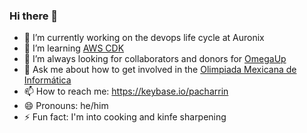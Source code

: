 ### Hi there 👋

- 🔭 I’m currently working on the devops life cycle at Auronix
- 🌱 I’m learning [AWS CDK](https://github.com/aws/aws-cdk/)
- 🤔 I’m always looking for collaborators and donors for [OmegaUp](https://omegaup.org/) 
- 💬 Ask me about how to get involved in the [Olimpiada Mexicana de Informática](https://github.com/ComiteMexicanoDeInformatica/)
- 📫 How to reach me: https://keybase.io/pacharrin
- 😄 Pronouns: he/him
- ⚡ Fun fact: I'm into cooking and kinfe sharpening
